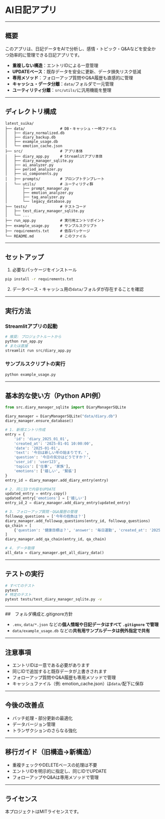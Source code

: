 # AI日記アプリ

---

## 概要

このアプリは、日記データをAIで分析し、感情・トピック・Q&Aなどを安全かつ効率的に管理できる日記アプリです。

- **重複しない構造**：エントリIDによる一意管理
- **UPDATEベース**：既存データを安全に更新、データ損失リスク低減
- **専用メソッド**：フォローアップ質問やQ&A履歴も直感的に管理
- **キャッシュ・データ分離**：`data/`フォルダで一元管理
- **ユーティリティ分離**：`src/utils/`に汎用機能を整理

---

## ディレクトリ構成

```
latest_suika/
├── data/                # DB・キャッシュ・一時ファイル
│   ├── diary_normalized.db
│   ├── diary_backup.db
│   ├── example_usage.db
│   └── emotion_cache.json
├── src/                 # アプリ本体
│   ├── diary_app.py     # Streamlitアプリ本体
│   ├── diary_manager_sqlite.py
│   ├── ai_analyzer.py
│   ├── period_analyzer.py
│   ├── ui_components.py
│   ├── prompts/         # プロンプトテンプレート
│   └── utils/           # ユーティリティ群
│       ├── prompt_manager.py
│       ├── emotion_analyzer.py
│       ├── tag_analyzer.py
│       └── legacy_database.py
├── tests/               # テストコード
│   ├── test_diary_manager_sqlite.py
│   └── ...
├── run_app.py           # 実行用エントリポイント
├── example_usage.py     # サンプルスクリプト
├── requirements.txt     # 依存パッケージ
└── README.md            # このファイル
```

---

## セットアップ

1. 必要なパッケージをインストール

```bash
pip install -r requirements.txt
```

2. データベース・キャッシュ用の`data/`フォルダが存在することを確認

---

## 実行方法

### Streamlitアプリの起動

```bash
# 推奨: プロジェクトルートから
python run_app.py
# または直接
streamlit run src/diary_app.py
```

### サンプルスクリプトの実行

```bash
python example_usage.py
```

---

## 基本的な使い方（Python API例）

```python
from src.diary_manager_sqlite import DiaryManagerSQLite

diary_manager = DiaryManagerSQLite("data/diary.db")
diary_manager.ensure_database()

# 1. 新規エントリ作成
entry = {
    'id': 'diary_2025_01_01',
    'created_at': '2025-01-01 10:00:00',
    'date': '2025-01-01',
    'text': '今日は新しい年の始まりです。',
    'question': '今日の気分はどうですか？',
    'user_id': 'user123',
    'topics': ['仕事', '家族'],
    'emotions': ['嬉しい', '緊張']
}
entry_id = diary_manager.add_diary_entry(entry)

# 2. 同じIDで内容をUPDATE
updated_entry = entry.copy()
updated_entry['emotions'] = ['嬉しい']
entry_id_2 = diary_manager.add_diary_entry(updated_entry)

# 3. フォローアップ質問・Q&A履歴の管理
followup_questions = ['今年の抱負は？']
diary_manager.add_followup_questions(entry_id, followup_questions)
qa_chain = [
    {'question': '健康目標は？', 'answer': '毎日運動', 'created_at': '2025-01-01 10:30:00'}
]
diary_manager.add_qa_chain(entry_id, qa_chain)

# 4. データ取得
all_data = diary_manager.get_all_diary_data()
```

---

## テストの実行

```bash
# すべてのテスト
pytest
# 特定のテスト
pytest tests/test_diary_manager_sqlite.py -v
```
---

##　フォルダ構成と.gitignore方針

- `.env`, `data/*.json` などの**個人情報や日記データはすべて `.gitignore` で管理**
- `data/example_usage.db` などの**共有用サンプルデータは例外指定で共有**


---

## 注意事項

- エントリIDは一意である必要があります
- 同じIDで追加すると既存データが上書きされます
- フォローアップ質問やQ&A履歴も専用メソッドで管理
- キャッシュファイル（例: emotion_cache.json）は`data/`配下に保存

---

## 今後の改善点

- バッチ処理・部分更新の最適化
- データバージョン管理
- トランザクションのさらなる強化

---

## 移行ガイド（旧構造→新構造）

- 重複チェックやDELETEベースの処理は不要
- エントリIDを明示的に指定し、同じIDでUPDATE
- フォローアップやQ&Aは専用メソッドで管理

---

## ライセンス

本プロジェクトはMITライセンスです。 